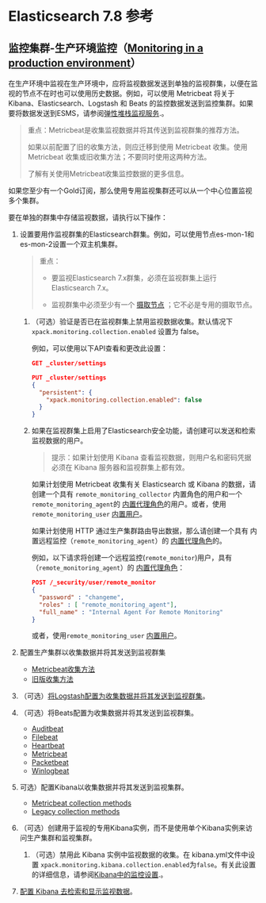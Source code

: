 # Elasticsearch 7.8 参考

## 监控集群-生产环境监控（[Monitoring in a production environment](https://www.elastic.co/guide/en/elasticsearch/reference/7.8/monitoring-production.html)）

在生产环境中监视在生产环境中，应将监视数据发送到单独的监视群集，以便在监视的节点不在时也可以使用历史数据。例如，可以使用 Metricbeat 将关于 Kibana、Elasticsearch、Logstash 和 Beats 的监控数据发送到监控集群。如果要将数据发送到ESMS，请参阅[弹性堆栈监视服务](https://www.elastic.co/guide/en/elasticsearch/reference/7.8/esms.html).。

> 重点：Metricbeat是收集监视数据并将其传送到监视群集的推荐方法。
>
> 如果以前配置了旧的收集方法，则应迁移到使用 Metricbeat 收集。使用 Metricbeat 收集或旧收集方法；不要同时使用这两种方法。
>
> 了解有关使用Metricbeat收集监控数据的更多信息。

如果您至少有一个Gold订阅，那么使用专用监视集群还可以从一个中心位置监视多个集群。

要在单独的群集中存储监视数据，请执行以下操作：

1. 设置要用作监视群集的Elasticsearch群集。例如，可以使用节点es-mon-1和es-mon-2设置一个双主机集群。

   > 重点：
   >
   > * 要监视Elasticsearch 7.x群集，必须在监视群集上运行Elasticsearch 7.x。
   >
   > * 监视群集中必须至少有一个 [摄取节点](https://www.elastic.co/guide/en/elasticsearch/reference/7.8/ingest.html) ；它不必是专用的摄取节点。
   1. （可选）验证是否已在监视群集上禁用监视数据收集。默认情况下 `xpack.monitoring.collection.enabled` 设置为 false。

      例如，可以使用以下API查看和更改此设置：

      ```json
      GET _cluster/settings
      
      PUT _cluster/settings
      {
        "persistent": {
          "xpack.monitoring.collection.enabled": false
        }
      }
      ```

   2. 如果在监视群集上启用了Elasticsearch安全功能，请创建可以发送和检索监视数据的用户。

      > 提示：如果计划使用 Kibana 查看监视数据，则用户名和密码凭据必须在 Kibana 服务器和监视群集上都有效。

      如果计划使用 Metricbeat 收集有关 Elasticsearch 或 Kibana 的数据，请创建一个具有 `remote_monitoring_collector` 内置角色的用户和一个`remote_monitoring_agent`的 [内置代理角色](https://www.elastic.co/guide/en/elasticsearch/reference/7.8/built-in-roles.html#built-in-roles-remote-monitoring-agent)的用户。或者，使用 `remote_monitoring_user`  [内置用户](https://www.elastic.co/guide/en/elasticsearch/reference/7.8/built-in-users.html)。

      如果计划使用 HTTP 通过生产集群路由导出数据，那么请创建一个具有 内置远程监控（`remote_monitoring_agent`）的 [内置代理角色](https://www.elastic.co/guide/en/elasticsearch/reference/7.8/built-in-roles.html#built-in-roles-remote-monitoring-agent)的。

      例如，以下请求将创建一个远程监控(`remote_monitor`)用户，具有（`remote_monitoring_agent`）的 [内置代理角色](https://www.elastic.co/guide/en/elasticsearch/reference/7.8/built-in-roles.html#built-in-roles-remote-monitoring-agent)：

      ```json
      POST /_security/user/remote_monitor
      {
        "password" : "changeme",
        "roles" : [ "remote_monitoring_agent"],
        "full_name" : "Internal Agent For Remote Monitoring"
      }
      ```

      或者，使用`remote_monitoring_user`  [内置用户](https://www.elastic.co/guide/en/elasticsearch/reference/7.8/built-in-users.html)。

2. 配置生产集群以收集数据并将其发送到监视群集
   - [Metricbeat收集方法](https://www.elastic.co/guide/en/elasticsearch/reference/7.8/configuring-metricbeat.html)
   - [旧版收集方法](https://www.elastic.co/guide/en/elasticsearch/reference/7.8/collecting-monitoring-data.html)

3. （可选）[将Logstash配置为收集数据并将其发送到监视群集](https://www.elastic.co/guide/en/logstash/7.8/configuring-logstash.html)。

4. （可选）将Beats配置为收集数据并将其发送到监视群集。
   - [Auditbeat](https://www.elastic.co/guide/en/beats/auditbeat/7.8/monitoring.html)
   - [Filebeat](https://www.elastic.co/guide/en/beats/filebeat/7.8/monitoring.html)
   - [Heartbeat](https://www.elastic.co/guide/en/beats/heartbeat/7.8/monitoring.html)
   - [Metricbeat](https://www.elastic.co/guide/en/beats/metricbeat/7.8/monitoring.html)
   - [Packetbeat](https://www.elastic.co/guide/en/beats/packetbeat/7.8/monitoring.html)
   - [Winlogbeat](https://www.elastic.co/guide/en/beats/winlogbeat/7.8/monitoring.html)

5. 可选）配置Kibana以收集数据并将其发送到监视集群。
   - [Metricbeat collection methods](https://www.elastic.co/guide/en/kibana/7.8/monitoring-metricbeat.html)
   - [Legacy collection methods](https://www.elastic.co/guide/en/kibana/7.8/monitoring-kibana.html)

6. （可选）创建用于监视的专用Kibana实例，而不是使用单个Kibana实例来访问生产集群和监视集群。
   1. （可选）禁用此 Kibana 实例中监视数据的收集。在 kibana.yml文件中设置 `xpack.monitoring.kibana.collection.enabled`为`false`。有关此设置的详细信息，请参阅[Kibana中的监控设置](https://www.elastic.co/guide/en/kibana/7.8/monitoring-settings-kb.html).。

7. [配置 Kibana 去检索和显示监视数据](https://www.elastic.co/guide/en/kibana/7.8/monitoring-data.html)。

